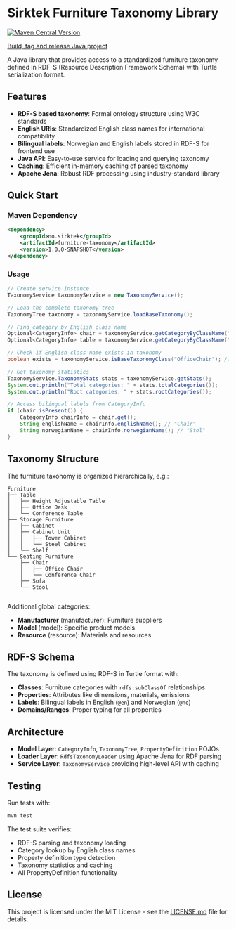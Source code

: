 # Sirktek Furniture Taxonomy Library

[![Maven Central Version](https://img.shields.io/maven-central/v/no.sirktek/furniture-taxonomy)](https://search.maven.org/search?q=g:%22no.sirktek%22%20AND%20a:%22furniture-taxonomy%22)

[Build, tag and release Java project ](https://github.com/sirktek/sirk-furniture-taxonomy/actions/workflows/build_tag_and_release.yml/badge.svg)

A Java library that provides access to a standardized furniture taxonomy defined in RDF-S (Resource Description Framework Schema) with Turtle serialization format.

## Features

- **RDF-S based taxonomy**: Formal ontology structure using W3C standards
- **English URIs**: Standardized English class names for international compatibility
- **Bilingual labels**: Norwegian and English labels stored in RDF-S for frontend use
- **Java API**: Easy-to-use service for loading and querying taxonomy
- **Caching**: Efficient in-memory caching of parsed taxonomy
- **Apache Jena**: Robust RDF processing using industry-standard library

## Quick Start

### Maven Dependency

```xml
<dependency>
    <groupId>no.sirktek</groupId>
    <artifactId>furniture-taxonomy</artifactId>
    <version>1.0.0-SNAPSHOT</version>
</dependency>
```

### Usage

```java
// Create service instance
TaxonomyService taxonomyService = new TaxonomyService();

// Load the complete taxonomy tree
TaxonomyTree taxonomy = taxonomyService.loadBaseTaxonomy();

// Find category by English class name
Optional<CategoryInfo> chair = taxonomyService.getCategoryByClassName("Chair");
Optional<CategoryInfo> table = taxonomyService.getCategoryByClassName("Table");

// Check if English class name exists in taxonomy
boolean exists = taxonomyService.isBaseTaxonomyClass("OfficeChair"); // -> true

// Get taxonomy statistics
TaxonomyService.TaxonomyStats stats = taxonomyService.getStats();
System.out.println("Total categories: " + stats.totalCategories());
System.out.println("Root categories: " + stats.rootCategories());

// Access bilingual labels from CategoryInfo
if (chair.isPresent()) {
    CategoryInfo chairInfo = chair.get();
    String englishName = chairInfo.englishName(); // "Chair"
    String norwegianName = chairInfo.norwegianName(); // "Stol"
}
```

## Taxonomy Structure

The furniture taxonomy is organized hierarchically, e.g.:

```
Furniture
├── Table
│   ├── Height Adjustable Table
│   ├── Office Desk
│   └── Conference Table
├── Storage Furniture
│   ├── Cabinet
│   ├── Cabinet Unit
│   │   ├── Tower Cabinet
│   │   └── Steel Cabinet
│   └── Shelf
└── Seating Furniture
    ├── Chair
    │   ├── Office Chair
    │   └── Conference Chair
    ├── Sofa
    └── Stool
   
```

Additional global categories:
- **Manufacturer** (manufacturer): Furniture suppliers
- **Model** (model): Specific product models
- **Resource** (resource): Materials and resources

## RDF-S Schema

The taxonomy is defined using RDF-S in Turtle format with:

- **Classes**: Furniture categories with `rdfs:subClassOf` relationships
- **Properties**: Attributes like dimensions, materials, emissions
- **Labels**: Bilingual labels in English (`@en`) and Norwegian (`@no`)
- **Domains/Ranges**: Proper typing for all properties

## Architecture

- **Model Layer**: `CategoryInfo`, `TaxonomyTree`, `PropertyDefinition` POJOs
- **Loader Layer**: `RdfsTaxonomyLoader` using Apache Jena for RDF parsing
- **Service Layer**: `TaxonomyService` providing high-level API with caching

## Testing

Run tests with:
```bash
mvn test
```

The test suite verifies:
- RDF-S parsing and taxonomy loading
- Category lookup by English class names
- Property definition type detection
- Taxonomy statistics and caching
- All PropertyDefinition functionality

## License

This project is licensed under the MIT License - see the [LICENSE.md](LICENSE.md) file for details.
